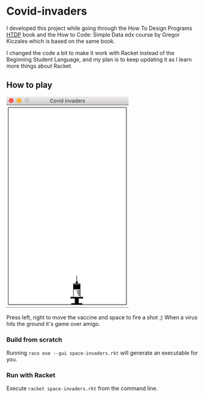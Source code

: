 # Covid-invaders

I developed this project while going through the How To Design Programs [HTDP](https://htdp.org/2019-02-24/index.html) book and the How to Code: Simple Data edx course by Gregor Kiczales which is based on the same book.

I changed the code a bit to make it work with Racket instead of the Beginning Student Language, and my plan is to keep updating it as I learn more things about Racket.

## How to play
![Alt text](cinvaders.gif)

Press left, right to move the vaccine and space to fire a shot ;) When a virus hits the ground it's game over amigo.

### Build from scratch
Running `raco exe --gui space-invaders.rkt` will generate an executable for you.

### Run with Racket
Execute `racket space-invaders.rkt` from the command line.
